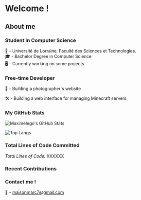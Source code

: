 # Welcome !

## About me

### Student in Computer Science

🏫 - Université de Lorraine, Faculté des Sciences et Technologies.<br/>
🎓 - Bachelor Degree in Computer Science<br/>
🖥️ - Currently working on some projects<br/>

### Free-time Developer

📸 - Building a photographer's website

🛠️ - Building a web interface for managing Minecraft servers

### My GitHub Stats

![Maximelego's GitHub Stats](https://github-readme-stats-kappa-ten-79.vercel.app/api?username=Maximelego&show_icons=true&count_private=true&include_all_commits=true&hide_rank=true&theme=darcula)

![Top Langs](https://github-readme-stats-kappa-ten-79.vercel.app/api/top-langs/?username=Maximelego&count_private=true&theme=darcula)


### Total Lines of Code Committed

*Total Lines of Code:* XXXXXX

### Recent Contributions

<!--START_SECTION:activity-->
<!--END_SECTION:activity-->

### Contact me !

📨 - maisonmarc7@gmail.com
